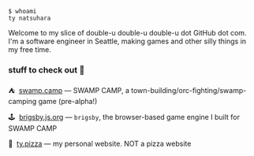 ```
$ whoami
ty natsuhara
```

Welcome to my slice of double-u double-u double-u dot GitHub dot com. I'm a software engineer in Seattle, making games and other silly things in my free time.

### stuff to check out 👀
⛺️&nbsp; [swamp.camp](https://swamp.camp) — SWAMP CAMP, a town-building/orc-fighting/swamp-camping game (pre-alpha!)

🕹️&nbsp; [brigsby.js.org](https://brigsby.js.org) — `brigsby`, the browser-based game engine I built for SWAMP CAMP

🍕&nbsp; [ty.pizza](https://ty.pizza) — my personal website. NOT a pizza website
